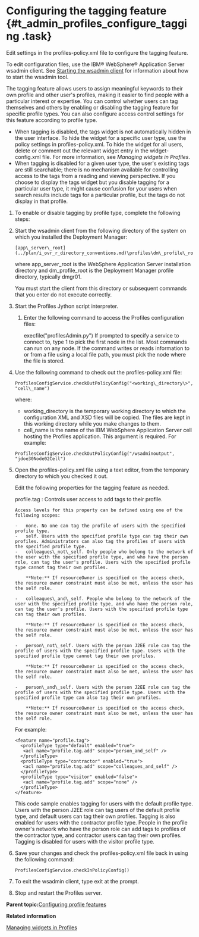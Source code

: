 # Configuring the tagging feature {#t_admin_profiles_configure_tagging .task}

Edit settings in the profiles-policy.xml file to configure the tagging feature.

To edit configuration files, use the IBM® WebSphere® Application Server wsadmin client. See [Starting the wsadmin client](t_admin_wsadmin_starting.md) for information about how to start the wsadmin tool.

The tagging feature allows users to assign meaningful keywords to their own profile and other user's profiles, making it easier to find people with a particular interest or expertise. You can control whether users can tag themselves and others by enabling or disabling the tagging feature for specific profile types. You can also configure access control settings for this feature according to profile type.

-   When tagging is disabled, the tags widget is not automatically hidden in the user interface. To hide the widget for a specific user type, use the policy settings in profiles-policy.xml. To hide the widget for all users, delete or comment out the relevant widget entry in the widget-config.xml file. For more information, see *Managing widgets in Profiles*.
-   When tagging is disabled for a given user type, the user's existing tags are still searchable; there is no mechanism available for controlling access to the tags from a reading and viewing perspective. If you choose to display the tags widget but you disable tagging for a particular user type, it might cause confusion for your users when search results include tags for a particular profile, but the tags do not display in that profile.

1.  To enable or disable tagging by profile type, complete the following steps:
2.  Start the wsadmin client from the following directory of the system on which you installed the Deployment Manager:

    ```
    [app\_server\_root](../plan/i_ovr_r_directory_conventions.md)\profiles\dm\_profile\_root\bin
    ```

    where app\_server\_root is the WebSphere Application Server installation directory and dm\_profile\_root is the Deployment Manager profile directory, typically dmgr01.

    You must start the client from this directory or subsequent commands that you enter do not execute correctly.

3.  Start the Profiles Jython script interpreter.

    1.  Enter the following command to access the Profiles configuration files:

        execfile\("profilesAdmin.py"\) If prompted to specify a service to connect to, type 1 to pick the first node in the list. Most commands can run on any node. If the command writes or reads information to or from a file using a local file path, you must pick the node where the file is stored.

4.  Use the following command to check out the profiles-policy.xml file:

    ```
    ProfilesConfigService.checkOutPolicyConfig("<working\_directory\>", "cell\_name")
    ```

    where:

    -   working\_directory is the temporary working directory to which the configuration XML and XSD files will be copied. The files are kept in this working directory while you make changes to them.
    -   cell\_name is the name of the IBM WebSphere Application Server cell hosting the Profiles application. This argument is required.
    For example:

    ```
    ProfilesConfigService.checkOutPolicyConfig("/wsadminoutput", "jdoe30Node02Cell")
    ```

5.  Open the profiles-policy.xml file using a text editor, from the temporary directory to which you checked it out.

    Edit the following properties for the tagging feature as needed.

    profile.tag
    :   Controls user access to add tags to their profile.

        Access levels for this property can be defined using one of the following scopes:

        -   none. No one can tag the profile of users with the specified profile type.
        -   self. Users with the specified profile type can tag their own profiles. Administrators can also tag the profiles of users with the specified profile type.
        -   colleagues\_not\_self. Only people who belong to the network of the user with the specified profile type, and who have the person role, can tag the user's profile. Users with the specified profile type cannot tag their own profiles.

            **Note:** If resourceOwner is specified on the access check, the resource owner constraint must also be met, unless the user has the self role.

        -   colleagues\_and\_self. People who belong to the network of the user with the specified profile type, and who have the person role, can tag the user's profile. Users with the specified profile type can tag their own profiles.

            **Note:** If resourceOwner is specified on the access check, the resource owner constraint must also be met, unless the user has the self role.

        -   person\_not\_self. Users with the person J2EE role can tag the profile of users with the specified profile type. Users with the specified profile type cannot tag their own profiles.

            **Note:** If resourceOwner is specified on the access check, the resource owner constraint must also be met, unless the user has the self role.

        -   person\_and\_self. Users with the person J2EE role can tag the profile of users with the specified profile type. Users with the specified profile type can also tag their own profiles.

            **Note:** If resourceOwner is specified on the access check, the resource owner constraint must also be met, unless the user has the self role.

    For example:

    ```
    <feature name="profile.tag">
      <profileType type="default" enabled="true">
       <acl name="profile.tag.add" scope="person_and_self" /> 
      </profileType>
      <profileType type="contractor" enabled="true">
       <acl name="profile.tag.add" scope="colleagues_and_self" /> 
      </profileType>
      <profileType type="visitor" enabled="false">
       <acl name="profile.tag.add" scope="none" /> 
      </profileType>
    </feature>
    ```

    This code sample enables tagging for users with the default profile type. Users with the person J2EE role can tag users of the default profile type, and default users can tag their own profiles. Tagging is also enabled for users with the contractor profile type. People in the profile owner's network who have the person role can add tags to profiles of the contractor type, and contractor users can tag their own profiles. Tagging is disabled for users with the visitor profile type.

6.  Save your changes and check the profiles-policy.xml file back in using the following command:

    ```
    ProfilesConfigService.checkInPolicyConfig()
    ```

7.  To exit the wsadmin client, type exit at the prompt.

8.  Stop and restart the Profiles server.


**Parent topic:**[Configuring profile features](../admin/c_admin_profiles_configurable_features.md)

**Related information**  


[Managing widgets in Profiles](../admin/t_admin_profiles_edit_widgets.md)

